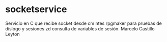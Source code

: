 # socketservice

Servicio en C que recibe socket desde cm ntes rpgmaker para pruebas de dislogo y sesiones zd consulta de variables de sesión.
Marcelo Castillo Leyton
